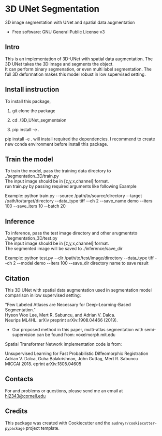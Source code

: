 3D UNet Segmentation
===============
3D image segmentation with UNet and spatial data augmentation


* Free software: GNU General Public License v3

Intro
-------
This is an implementation of 3D-UNet with spatial data augmentation. The 3D UNet takes the 3D image and segments the object. <br />
It can perform binary segmenation, or even multi label segmentation. The full 3D deformation makes this model robust in low supervised setting.

Install instruction
-------
To install this package,

1. git clone the package

2. cd ./3D_UNet_segmentaion

3. pip install -e .

pip install -e . will install required the dependencies. I recommend to create new conda environment before install this package.

Train the model
-------
To train the model, pass the training data directory to ./segmentation_3D/train.py <br />
The input image should be in [z,y,x,channel] format. <br />
run train.py by passing required arguments like following Example <br />

Example:
python train.py --source /path/to/source/directory --target /path/to/target/directory --data_type tiff --ch 2 --save_name demo --iters 100 --save_iters 10 --batch 20

Inference
-------
To inference, pass the test image directory and other arugmentsto ./segmentation_3D/test.py <br />
The input image should be in [z,y,x,channel] format. <br />
The segmented image will be saved to ./inference/save_dir 

Example:
python test.py --dir /path/to/test/image/directory --data_type tiff --ch 2 --model demo --iters 100 --save_dir directory name to save result


Citation
-------
This 3D UNet with spatial data augmentation used in segmentation model comparison in low supervised setting:

"Few Labeled Atlases are Necessary for Deep-Learning-Based Segmentation." <br />
Hyeon Woo Lee, Mert R. Sabuncu, and Adrian V. Dalca. <br />
Neurips ML4HL. arXiv preprint arXiv:1908.04466 (2019).

* Our proposed method in this paper, multi-atlas segmentation with semi-supervision can be found from:
voxelmorph.mit.edu

Spatial Transformer Network implementation code is from:

Unsupervised Learning for Fast Probabilistic Diffeomorphic Registration <br />
Adrian V. Dalca, Guha Balakrishnan, John Guttag, Mert R. Sabuncu <br />
MICCAI 2018. eprint arXiv:1805.04605

Contacts
-------
For and problems or questions, please send me an email at hl2343@cornell.edu

Credits
-------

This package was created with Cookiecutter and the `audreyr/cookiecutter-pypackage` project template.